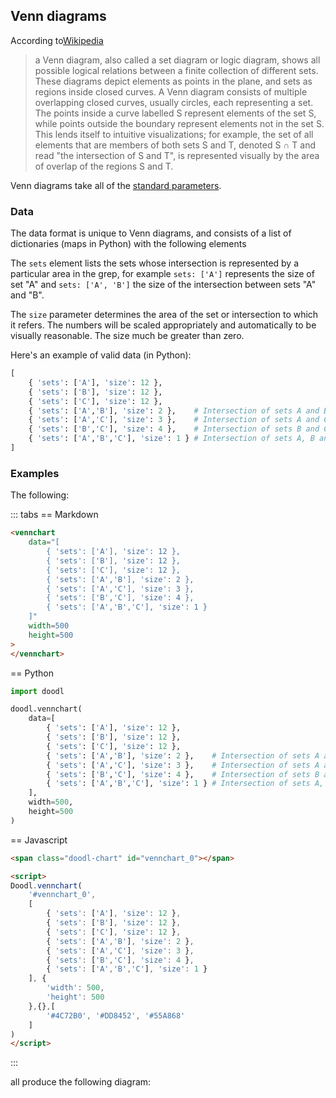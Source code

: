 ## Venn diagrams

According to[Wikipedia](https://en.wikipedia.org/wiki/Venn_diagram)

> a Venn diagram, also called a set diagram or logic diagram, shows
> all possible logical relations between a finite collection of
> different sets.  These diagrams depict elements as points in the
> plane, and sets as regions inside closed curves. A Venn diagram
> consists of multiple overlapping closed curves, usually circles,
> each representing a set. The points inside a curve labelled S
> represent elements of the set S, while points outside the boundary
> represent elements not in the set S. This lends itself to intuitive
> visualizations; for example, the set of all elements that are
> members of both sets S and T, denoted S ∩ T and read "the
> intersection of S and T", is represented visually by the area of
> overlap of the regions S and T.

Venn diagrams take all of the [standard parameters](/charts/#standard-parameters).

### Data

The data format is unique to Venn diagrams, and consists of a list
of dictionaries (maps in Python) with the following elements

<Parameters no_header=true>

<Parameter name='sets' type='List[string]'>

The `sets` element lists the sets whose intersection is represented
by a particular area in the grep, for example `sets: ['A']` represents
the size of set "A" and `sets: ['A', 'B']` the size of the intersection
between sets "A" and "B".

</Parameter>
<Parameter name='size' type='positive number'>

The `size` parameter determines the area of the set or intersection
to which it refers. The numbers will be scaled appropriately and
automatically to be visually reasonable. The size much be greater
than zero.

</Parameter>

</Parameters>

Here's an example of valid data (in Python):

```python
[
    { 'sets': ['A'], 'size': 12 }, 
    { 'sets': ['B'], 'size': 12 },
    { 'sets': ['C'], 'size': 12 },
    { 'sets': ['A','B'], 'size': 2 },    # Intersection of sets A and B
    { 'sets': ['A','C'], 'size': 3 },    # Intersection of sets A and C
    { 'sets': ['B','C'], 'size': 4 },    # Intersection of sets B and C
    { 'sets': ['A','B','C'], 'size': 1 } # Intersection of sets A, B and C
]
```

### Examples

The following:

::: tabs
== Markdown
```html
<vennchart
    data="[
        { 'sets': ['A'], 'size': 12 }, 
        { 'sets': ['B'], 'size': 12 },
        { 'sets': ['C'], 'size': 12 },
        { 'sets': ['A','B'], 'size': 2 },
        { 'sets': ['A','C'], 'size': 3 },
        { 'sets': ['B','C'], 'size': 4 },
        { 'sets': ['A','B','C'], 'size': 1 }
    ]"
    width=500
    height=500
>
</vennchart>
```
== Python
```python
import doodl

doodl.vennchart(
    data=[
        { 'sets': ['A'], 'size': 12 }, 
        { 'sets': ['B'], 'size': 12 },
        { 'sets': ['C'], 'size': 12 },
        { 'sets': ['A','B'], 'size': 2 },    # Intersection of sets A and B
        { 'sets': ['A','C'], 'size': 3 },    # Intersection of sets A and C
        { 'sets': ['B','C'], 'size': 4 },    # Intersection of sets B and C
        { 'sets': ['A','B','C'], 'size': 1 } # Intersection of sets A, B and C
    ],
    width=500,
    height=500
)
```
== Javascript
```html
<span class="doodl-chart" id="vennchart_0"></span>

<script>
Doodl.vennchart(
    '#vennchart_0',
    [
        { 'sets': ['A'], 'size': 12 }, 
        { 'sets': ['B'], 'size': 12 },
        { 'sets': ['C'], 'size': 12 },
        { 'sets': ['A','B'], 'size': 2 },
        { 'sets': ['A','C'], 'size': 3 },
        { 'sets': ['B','C'], 'size': 4 },
        { 'sets': ['A','B','C'], 'size': 1 }
    ], {
        'width': 500,
        'height': 500
    },{},[
        '#4C72B0', '#DD8452', '#55A868'
    ]
)
</script>
```
:::

all produce the following diagram:

<span class="doodl-chart" id="venn_0"></span>

<script>
 setTimeout(() => {
  Promise.resolve().then(() => 
  Doodl.vennchart(
    '#vennchart_0',
    [
        { 'sets': ['A'], 'size': 12 }, 
        { 'sets': ['B'], 'size': 12 },
        { 'sets': ['C'], 'size': 12 },
        { 'sets': ['A','B'], 'size': 2 },
        { 'sets': ['A','C'], 'size': 3 },
        { 'sets': ['B','C'], 'size': 4 },
        { 'sets': ['A','B','C'], 'size': 1 }
    ], {
        'width': 500,
        'height': 500
    },{},[
        '#4C72B0', '#DD8452', '#55A868'
    ]
  ));
}, 1000);
</script>
